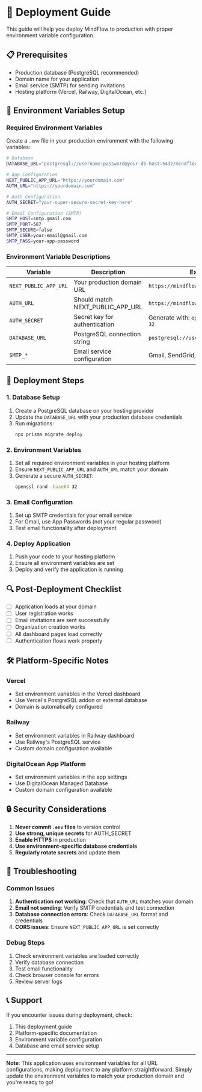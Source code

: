 # 🚀 Deployment Guide

This guide will help you deploy MindFlow to production with proper environment variable configuration.

## 📋 Prerequisites

- Production database (PostgreSQL recommended)
- Domain name for your application
- Email service (SMTP) for sending invitations
- Hosting platform (Vercel, Railway, DigitalOcean, etc.)

## 🔧 Environment Variables Setup

### Required Environment Variables

Create a `.env` file in your production environment with the following variables:

```bash
# Database
DATABASE_URL="postgresql://username:password@your-db-host:5432/mindflow"

# App Configuration
NEXT_PUBLIC_APP_URL="https://yourdomain.com"
AUTH_URL="https://yourdomain.com"

# Auth Configuration
AUTH_SECRET="your-super-secure-secret-key-here"

# Email Configuration (SMTP)
SMTP_HOST=smtp.gmail.com
SMTP_PORT=587
SMTP_SECURE=false
SMTP_USER=your-email@gmail.com
SMTP_PASS=your-app-password
```

### Environment Variable Descriptions

| Variable | Description | Example |
|----------|-------------|---------|
| `NEXT_PUBLIC_APP_URL` | Your production domain URL | `https://mindflow.vercel.app` |
| `AUTH_URL` | Should match NEXT_PUBLIC_APP_URL | `https://mindflow.vercel.app` |
| `AUTH_SECRET` | Secret key for authentication | Generate with: `openssl rand -base64 32` |
| `DATABASE_URL` | PostgreSQL connection string | `postgresql://user:pass@host:5432/db` |
| `SMTP_*` | Email service configuration | Gmail, SendGrid, etc. |

## 🚀 Deployment Steps

### 1. Database Setup

1. Create a PostgreSQL database on your hosting provider
2. Update the `DATABASE_URL` with your production database credentials
3. Run migrations:
   ```bash
   npx prisma migrate deploy
   ```

### 2. Environment Variables

1. Set all required environment variables in your hosting platform
2. Ensure `NEXT_PUBLIC_APP_URL` and `AUTH_URL` match your domain
3. Generate a secure `AUTH_SECRET`:
   ```bash
   openssl rand -base64 32
   ```

### 3. Email Configuration

1. Set up SMTP credentials for your email service
2. For Gmail, use App Passwords (not your regular password)
3. Test email functionality after deployment

### 4. Deploy Application

1. Push your code to your hosting platform
2. Ensure all environment variables are set
3. Deploy and verify the application is running

## 🔍 Post-Deployment Checklist

- [ ] Application loads at your domain
- [ ] User registration works
- [ ] Email invitations are sent successfully
- [ ] Organization creation works
- [ ] All dashboard pages load correctly
- [ ] Authentication flows work properly

## 🛠️ Platform-Specific Notes

### Vercel
- Set environment variables in the Vercel dashboard
- Use Vercel's PostgreSQL addon or external database
- Domain is automatically configured

### Railway
- Set environment variables in Railway dashboard
- Use Railway's PostgreSQL service
- Custom domain configuration available

### DigitalOcean App Platform
- Set environment variables in the app settings
- Use DigitalOcean Managed Database
- Custom domain configuration available

## 🔒 Security Considerations

1. **Never commit `.env` files** to version control
2. **Use strong, unique secrets** for AUTH_SECRET
3. **Enable HTTPS** in production
4. **Use environment-specific database credentials**
5. **Regularly rotate secrets** and update them

## 🐛 Troubleshooting

### Common Issues

1. **Authentication not working**: Check that `AUTH_URL` matches your domain
2. **Email not sending**: Verify SMTP credentials and test connection
3. **Database connection errors**: Check `DATABASE_URL` format and credentials
4. **CORS issues**: Ensure `NEXT_PUBLIC_APP_URL` is set correctly

### Debug Steps

1. Check environment variables are loaded correctly
2. Verify database connection
3. Test email functionality
4. Check browser console for errors
5. Review server logs

## 📞 Support

If you encounter issues during deployment, check:
1. This deployment guide
2. Platform-specific documentation
3. Environment variable configuration
4. Database and email service setup

---

**Note**: This application uses environment variables for all URL configurations, making deployment to any platform straightforward. Simply update the environment variables to match your production domain and you're ready to go!
